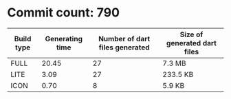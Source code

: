 # Commit count: 790
| Build type | Generating time | Number of dart files generated | Size of generated dart files |
|------------|-----------------|-------------------------------|------------------------------|
| FULL | 20.45 | 27 | 7.3 MB |
| LITE | 3.09 | 27 | 233.5 KB |
| ICON | 0.70 | 8 | 5.9 KB |
